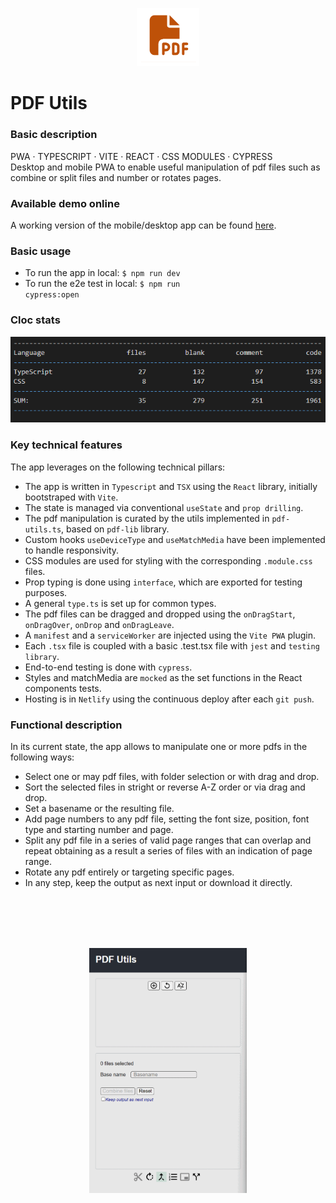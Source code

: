 <p align="center">
<img src="https://github.com/c1b3rt00lk1t/pdf-poc/blob/background/images/pdfutils_icon.png?raw=true" width="20%" height="20%" >
</p>

# PDF Utils

### Basic description

PWA · TYPESCRIPT · VITE · REACT · CSS MODULES · CYPRESS  
Desktop and mobile PWA to enable useful manipulation of pdf files such as combine or split files and number or rotates pages.

### Available demo online

A working version of the mobile/desktop app can be found <a href='https://idyllic-capybara-5d7110.netlify.app'>here</a>.

### Basic usage

- To run the app in local: <code>$ npm run dev</code>
- To run the e2e test in local: <code>$ npm run cypress:open</code>

### Cloc stats

![cloc stats](https://github.com/c1b3rt00lk1t/pdf-poc/blob/background/images/cloc_stats.png?raw=true)

### Key technical features

The app leverages on the following technical pillars:

- The app is written in <code>Typescript</code> and <code>TSX</code> using the <code>React</code> library, initially bootstraped with <code>Vite</code>.
- The state is managed via conventional <code>useState</code> and <code>prop drilling</code>.
- The pdf manipulation is curated by the utils implemented in <code>pdf-utils.ts</code>, based on <code>pdf-lib</code> library.
- Custom hooks <code>useDeviceType</code> and <code>useMatchMedia</code> have been implemented to handle responsivity.
- CSS modules are used for styling with the corresponding <code>.module.css</code> files.
- Prop typing is done using <code>interface</code>, which are exported for testing purposes.
- A general <code>type.ts</code> is set up for common types.
- The pdf files can be dragged and dropped using the <code>onDragStart</code>, <code>onDragOver</code>, <code>onDrop</code> and <code>onDragLeave</code>.
- A <code>manifest</code> and a <code>serviceWorker</code> are injected using the <code>Vite PWA</code> plugin.
- Each <code>.tsx</code> file is coupled with a basic <codes>.test.tsx</code> file with <code>jest</code> and <code>testing library</code>.
- End-to-end testing is done with <code>cypress</code>.
- Styles and matchMedia are <code>mocked</code> as the set functions in the React components tests.
- Hosting is in <code>Netlify</code> using the continuous deploy after each <code>git push</code>.

### Functional description

In its current state, the app allows to manipulate one or more pdfs in the following ways:

- Select one or may pdf files, with folder selection or with drag and drop.
- Sort the selected files in stright or reverse A-Z order or via drag and drop.
- Set a basename or the resulting file.
- Add page numbers to any pdf file, setting the font size, position, font type and starting number and page.
- Split any pdf file in a series of valid page ranges that can overlap and repeat obtaining as a result a series of files with an indication of page range.
- Rotate any pdf entirely or targeting specific pages.
- In any step, keep the output as next input or download it directly.

<br/><br/>
<br/><br/>

<p align="center">
<img src="https://github.com/c1b3rt00lk1t/pdf-poc/blob/background/images/pdfutils_flow.gif?raw=true" width="50%" >
</p>
